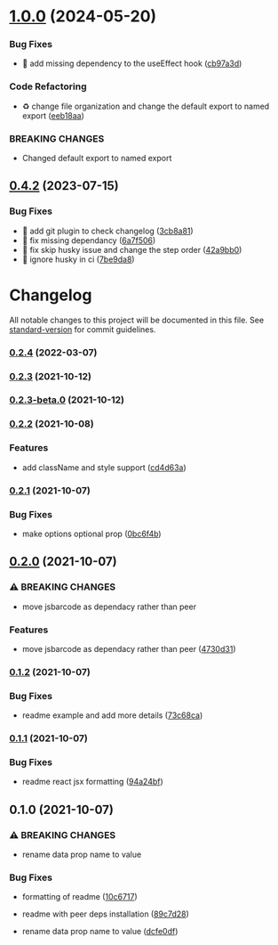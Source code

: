# [1.0.0](https://github.com/iamchathu/react-jsbarcode/compare/v0.4.2...v1.0.0) (2024-05-20)


### Bug Fixes

* :bug: add missing dependency to the useEffect hook ([cb97a3d](https://github.com/iamchathu/react-jsbarcode/commit/cb97a3d13926ebe4305020deb06e2f346467540d))


### Code Refactoring

* :recycle: change file organization and change the default export to named export ([eeb18aa](https://github.com/iamchathu/react-jsbarcode/commit/eeb18aa61b7c378c3be456fc30791dbc5a8feb99))


### BREAKING CHANGES

* Changed default export to named export

## [0.4.2](https://github.com/iamchathu/react-jsbarcode/compare/v0.4.1...v0.4.2) (2023-07-15)


### Bug Fixes

* :bug: add git plugin to check changelog ([3cb8a81](https://github.com/iamchathu/react-jsbarcode/commit/3cb8a81a5fef472b4741c8338f09da8fecbf4a3f))
* :bug: fix missing dependancy ([6a7f506](https://github.com/iamchathu/react-jsbarcode/commit/6a7f50691f6d94fdb9d2ba99109175b127f20301))
* :bug: fix skip husky issue and change the step order ([42a9bb0](https://github.com/iamchathu/react-jsbarcode/commit/42a9bb00043fc09d833b5b690499805337d51f9b))
* :bug: ignore husky in ci ([7be9da8](https://github.com/iamchathu/react-jsbarcode/commit/7be9da82c95502cd973e70cebae42f7cff0358ad))

# Changelog

All notable changes to this project will be documented in this file. See [standard-version](https://github.com/conventional-changelog/standard-version) for commit guidelines.

### [0.2.4](https://github.com/iamchathu/react-jsbarcode/compare/v0.2.3...v0.2.4) (2022-03-07)

### [0.2.3](https://github.com/iamchathu/react-jsbarcode/compare/v0.2.3-beta.0...v0.2.3) (2021-10-12)

### [0.2.3-beta.0](https://github.com/iamchathu/react-jsbarcode/compare/v0.2.2...v0.2.3-beta.0) (2021-10-12)

### [0.2.2](https://github.com/iamchathu/react-jsbarcode/compare/v0.2.1...v0.2.2) (2021-10-08)

### Features

- add className and style support ([cd4d63a](https://github.com/iamchathu/react-jsbarcode/commit/cd4d63ac6a42ba2401f95898c548c318aed7dca3))

### [0.2.1](https://github.com/iamchathu/react-jsbarcode/compare/v0.2.0...v0.2.1) (2021-10-07)

### Bug Fixes

- make options optional prop ([0bc6f4b](https://github.com/iamchathu/react-jsbarcode/commit/0bc6f4b3cb41efbc97f71495f2f9f8f40775353e))

## [0.2.0](https://github.com/iamchathu/react-jsbarcode/compare/v0.1.2...v0.2.0) (2021-10-07)

### ⚠ BREAKING CHANGES

- move jsbarcode as dependacy rather than peer

### Features

- move jsbarcode as dependacy rather than peer ([4730d31](https://github.com/iamchathu/react-jsbarcode/commit/4730d3167ae6c2fff2451b7083862069bbd674a6))

### [0.1.2](https://github.com/iamchathu/react-jsbarcode/compare/v0.1.1...v0.1.2) (2021-10-07)

### Bug Fixes

- readme example and add more details ([73c68ca](https://github.com/iamchathu/react-jsbarcode/commit/73c68ca46dac183b53b02a581550feddc3995d9e))

### [0.1.1](https://github.com/iamchathu/react-jsbarcode/compare/v0.1.0...v0.1.1) (2021-10-07)

### Bug Fixes

- readme react jsx formatting ([94a24bf](https://github.com/iamchathu/react-jsbarcode/commit/94a24bf833cd79e254806c7e46bae51ad94e8c0a))

## 0.1.0 (2021-10-07)

### ⚠ BREAKING CHANGES

- rename data prop name to value

### Bug Fixes

- formatting of readme ([10c6717](https://github.com/iamchathu/react-jsbarcode/commit/10c6717f3c88924dc723bcec181e9424928294ca))
- readme with peer deps installation ([89c7d28](https://github.com/iamchathu/react-jsbarcode/commit/89c7d28ad9a83eb818540d5db1c13884ae55fd1c))

- rename data prop name to value ([dcfe0df](https://github.com/iamchathu/react-jsbarcode/commit/dcfe0dff3e2ade242b5ce8ef2338cd8422ace03f))
